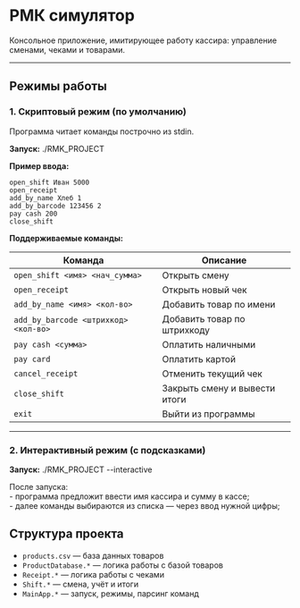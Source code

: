 # РМК симулятор

Консольное приложение, имитирующее работу кассира: управление сменами, чеками и товарами.

---

## Режимы работы

### 1. Скриптовый режим (по умолчанию)

Программа читает команды построчно из stdin.

**Запуск:** ./RMK_PROJECT

**Пример ввода:** 
```
open_shift Иван 5000
open_receipt
add_by_name Хлеб 1
add_by_barcode 123456 2
pay cash 200
close_shift
```

**Поддерживаемые команды:**

| Команда                              | Описание                      |
| ------------------------------------ | ----------------------------- |
| `open_shift <имя> <нач_сумма>`       | Открыть смену                 |
| `open_receipt`                       | Открыть новый чек             |
| `add_by_name <имя> <кол-во>`         | Добавить товар по имени       |
| `add_by_barcode <штрихкод> <кол-во>` | Добавить товар по штрихкоду   |
| `pay cash <сумма>`                   | Оплатить наличными            |
| `pay card`                           | Оплатить картой               |
| `cancel_receipt`                     | Отменить текущий чек          |
| `close_shift`                        | Закрыть смену и вывести итоги |
| `exit`                               | Выйти из программы            |

---

### 2. Интерактивный режим (с подсказками)

**Запуск:** ./RMK_PROJECT --interactive

После запуска:  
    - программа предложит ввести имя кассира и сумму в кассе;  
    - далее команды выбираются из списка — через ввод нужной цифры;  

## Структура проекта
- `products.csv` — база данных товаров  
- `ProductDatabase.*` — логика работы с базой товаров  
- `Receipt.*` — логика работы с чеками  
- `Shift.*` — смена, учёт и итоги  
- `MainApp.*` — запуск, режимы, парсинг команд
